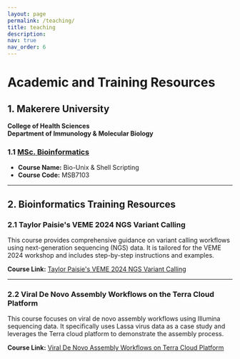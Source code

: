 ```yaml
---
layout: page
permalink: /teaching/
title: teaching
description:
nav: true
nav_order: 6
---
```


# Academic and Training Resources

## 1. Makerere University  
**College of Health Sciences**  
**Department of Immunology & Molecular Biology**

### 1.1 [MSc. Bioinformatics](https://ace.ac.ug/msc-phd-program/)
- **Course Name:** Bio-Unix & Shell Scripting  
- **Course Code:** MSB7103  

---

## 2. Bioinformatics Training Resources

### 2.1 Taylor Paisie's VEME 2024 NGS Variant Calling  
This course provides comprehensive guidance on variant calling workflows using next-generation sequencing (NGS) data. It is tailored for the VEME 2024 workshop and includes step-by-step instructions and examples.

**Course Link:** [Taylor Paisie's VEME 2024 NGS Variant Calling](https://github.com/taylorpaisie/VEME_2024_NGS_Variant_Calling)

---

### 2.2 Viral De Novo Assembly Workflows on the Terra Cloud Platform  
This course focuses on viral de novo assembly workflows using Illumina sequencing data. It specifically uses Lassa virus data as a case study and leverages the Terra cloud platform to demonstrate the assembly process.

**Course Link:** [Viral De Novo Assembly Workflows on Terra Cloud Platform](https://broadinstitute.github.io/viral-workshops/veme-ngs/denovo.html#viral-de-novo-assembly)
